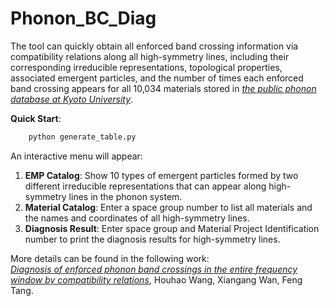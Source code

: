 # Phonon_BC_Diag  
The tool can quickly obtain all enforced band crossing information via compatibility relations along all high-symmetry lines, including their corresponding irreducible representations, topological properties, associated emergent particles, and the number of times each enforced band crossing appears for all 10,034 materials stored in [*the public phonon database at Kyoto University*](https://github.com/atztogo/phonondb).  


**Quick Start**:  


```python
    python generate_table.py  
```

An interactive menu will appear:  

1. **EMP Catalog**: Show 10 types of emergent particles formed by two different irreducible representations that can appear along high-symmetry lines in the phonon system.  
2. **Material Catalog**: Enter a space group number to list all materials and the names and coordinates of all high-symmetry lines.  
3. **Diagnosis Result**: Enter space group and Material Project Identification number to print the diagnosis results for high-symmetry lines.  


More details can be found in the following work:  
[*Diagnosis of enforced phonon band crossings in the entire frequency window by compatibility relations*](), Houhao Wang, Xiangang Wan, Feng Tang.
   
